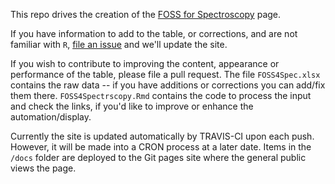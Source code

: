 This repo drives the creation of the [FOSS for Spectroscopy](https://bryanhanson.github.io/FOSS4Spectroscopy/) page.

If you have information to add to the table, or corrections, and are not familiar with `R`, [file an issue](https://github.com/bryanhanson/FOSS4Spectroscopy/issues) and we'll update the site.

If you wish to contribute to improving the content, appearance or performance of the table, please file a pull request.  The file `FOSS4Spec.xlsx` contains the raw data -- if you have additions or corrections you can add/fix them there. `FOSS4Spectrscopy.Rmd` contains the code to process the input and check the links, if you'd like to improve or enhance the automation/display.

Currently the site is updated automatically by TRAVIS-CI upon each push.  However, it will be made into a CRON process at a later date.  Items in the `/docs` folder are deployed to the Git pages site where the general public views the page.
